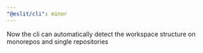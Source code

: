 ```yaml
---
"@eslit/cli": minor
---
```


Now the cli can automatically detect the workspace structure on monorepos and single repositories
